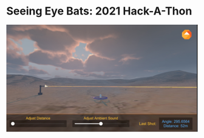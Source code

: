 ﻿# Seeing Eye Bats: 2021 Hack-A-Thon
 
 ![img](https://github.com/OctoConsulting/AudioHack2021/blob/master/Assets/Screenshots/UnityScreen.jpg)
 
